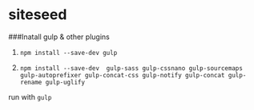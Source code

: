 # siteseed

###Inatall gulp & other plugins
1. `npm install --save-dev gulp`

2. `npm install --save-dev  gulp-sass gulp-cssnano gulp-sourcemaps gulp-autoprefixer gulp-concat-css gulp-notify
gulp-concat gulp-rename gulp-uglify
`

run with `gulp`